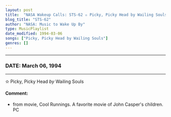 ```yaml
---
layout: post
title:  "NASA Wakeup Calls: STS-62 ✫ Picky, Picky Head by Wailing Souls ✦ March 06, 1994"
blog_title: "STS-62"
author: "NASA: Music to Wake Up By"
type: MusicPlaylist
date_modified: 1994-03-06
songs: ["Picky, Picky Head by Wailing Souls"]
genres: []
---
```


----
### DATE: March 06, 1994
----
✫ Picky, Picky Head *by* Wailing Souls  

#### Comment:
* from movie, Cool Runnings. A favorite movie of John Casper's children. PC



<br/>
<center>
	<a target="_blank"
	   href="https://twitter.com/intent/tweet?hashtags=Space,NASA,Playlist,NASAWakeupCalls,SpaceProgram&text=🚀 {{ page.author}}, '{{ page.songs.first }}' {{ page.title }}, {{ page.date | date: '%B %d, %Y' }}, {{ site.url }}{{ page.url }}&via=nasawakeupcalls"><i class="fab fa-twitter" title="Tweet this page" alt="Tweet this page" style="font-size: 1.3em;"></i></a>
	&nbsp; 	<i class="fas fa-user-astronaut" style="font-size: 1.5em;"></i> &nbsp;
    <a id="custom_amazon_link"
       type="amzn" search="#"
       category="popular music">
    <i class="fab fa-amazon" style="font-size: 1.3em;"></i></a>
</center>

<!-- Randomly resolve an individual entry from a song array -->
<script src="/assets/javascript/seedrandom.min.js"></script>
<script>
  var wake_me_up = ["Picky, Picky Head by Wailing Souls"];
  var prng = new Math.seedrandom();
  function randomSong() {
    song = wake_me_up[Math.floor(Math.random() * wake_me_up.length)];
    var amazon_link = document.getElementById("custom_amazon_link");
    amazon_link.setAttribute("search", song);
  }
  window.onload = randomSong();
</script>

